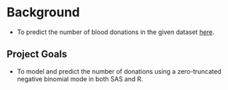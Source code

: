 # Background

- To predict the number of blood donations in the given dataset [here](https://archive.ics.uci.edu/ml/datasets/Blood+Transfusion+Service+Center).

## Project Goals

- To model and predict the number of donations using a zero-truncated negative binomial mode in both SAS and R.
